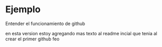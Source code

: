 # Ejemplo
Entender el funcionamiento de github


en esta version estoy agregando mas texto al readme incial que tenia al crear el primer github feo

